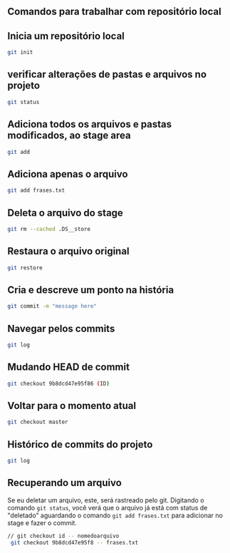 ## Comandos para trabalhar com repositório local
## Inicia um repositório local

```bash
git init
```
## verificar alterações de pastas e arquivos no projeto
```bash
git status
```
## Adiciona todos os arquivos e pastas modificados, ao stage area
```bash
git add
```
## Adiciona apenas o arquivo
```bash
git add frases.txt
```
## Deleta o arquivo do stage
```bash
git rm --cached .DS__store
```
## Restaura o arquivo original
```bash
git restore
```
## Cria e descreve um ponto na história
```bash
git commit -m "message here"
```
## Navegar pelos commits
```bash
git log
```
## Mudando HEAD de commit
```bash
git checkout 9b8dcd47e95f86 (ID)
```
## Voltar para o momento atual
```bash
git checkout master
```
## Histórico de commits do projeto
```bash
git log
```
## Recuperando um arquivo
Se eu deletar um arquivo, este, será rastreado pelo git.
Digitando o comando `git status`, você verá que o arquivo já está com status de "deletado" aguardando o comando `git add frases.txt` para adicionar no stage e fazer o commit.
```bash
// git checkout id -- nomedoarquivo
 git checkout 9b8dcd47e95f8 -- frases.txt
```
